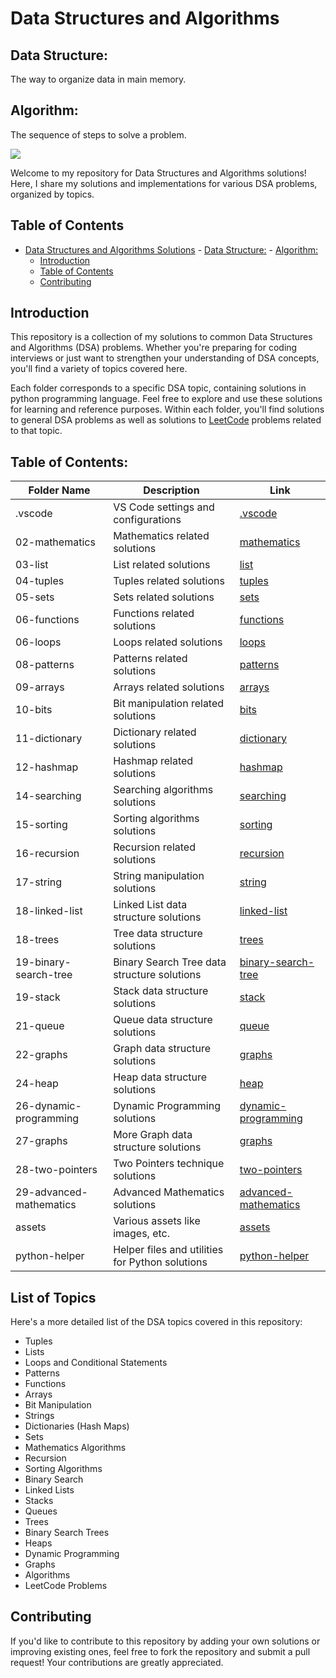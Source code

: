 # Data Structures and Algorithms

## Data Structure:

The way to organize data in main memory.

## Algorithm:

The sequence of steps to solve a problem.

<!-- <img src="./assets/large.svg"> -->
<img src="./assets/color.svg">

Welcome to my repository for Data Structures and Algorithms solutions! Here, I share my solutions and implementations for various DSA problems, organized by topics.

## Table of Contents

- [Data Structures and Algorithms Solutions](#data-structures-and-algorithms-solutions) - [Data Structure:](#data-structure) - [Algorithm:](#algorithm)
  - [Introduction](#introduction)
  - [Table of Contents](#table-of-contents)
  - [Contributing](#contributing)

## Introduction

This repository is a collection of my solutions to common Data Structures and Algorithms (DSA) problems. Whether you're preparing for coding interviews or just want to strengthen your understanding of DSA concepts, you'll find a variety of topics covered here.

Each folder corresponds to a specific DSA topic, containing solutions in python programming language. Feel free to explore and use these solutions for learning and reference purposes.
Within each folder, you'll find solutions to general DSA problems as well as solutions to <a href="https://leetcode.com/problemset/?difficulty=EASY&page=1&topicSlugs=array">LeetCode</a> problems related to that topic.

## Table of Contents:

| Folder Name             | Description                                     | Link                                                          |
| ----------------------- | ----------------------------------------------- | ------------------------------------------------------------- |
| .vscode                 | VS Code settings and configurations             | <a href=./.vscode/> .vscode </a>                              |
| 02-mathematics          | Mathematics related solutions                   | <a href=./02-mathematics/> mathematics </a>                   |
| 03-list                 | List related solutions                          | <a href=./03-list/> list </a>                                 |
| 04-tuples               | Tuples related solutions                        | <a href=./04-tuples/> tuples </a>                             |
| 05-sets                 | Sets related solutions                          | <a href=./05-sets/> sets </a>                                 |
| 06-functions            | Functions related solutions                     | <a href=./06-functions/> functions </a>                       |
| 06-loops                | Loops related solutions                         | <a href=./06-loops/> loops </a>                               |
| 08-patterns             | Patterns related solutions                      | <a href=./08-patterns/> patterns </a>                         |
| 09-arrays               | Arrays related solutions                        | <a href=./09-arrays/> arrays </a>                             |
| 10-bits                 | Bit manipulation related solutions              | <a href=./10-bits/> bits </a>                                 |
| 11-dictionary           | Dictionary related solutions                    | <a href=./11-dictionary/> dictionary </a>                     |
| 12-hashmap              | Hashmap related solutions                       | <a href=./12-hashmap/> hashmap </a>                           |
| 14-searching            | Searching algorithms solutions                  | <a href=./14-searching/> searching </a>                       |
| 15-sorting              | Sorting algorithms solutions                    | <a href=./15-sorting/> sorting </a>                           |
| 16-recursion            | Recursion related solutions                     | <a href=./16-recursion/> recursion </a>                       |
| 17-string               | String manipulation solutions                   | <a href=./17-string/> string </a>                             |
| 18-linked-list          | Linked List data structure solutions            | <a href=./18-linked-list/> linked-list </a>                   |
| 18-trees                | Tree data structure solutions                   | <a href=./18-trees/> trees </a>                               |
| 19-binary-search-tree   | Binary Search Tree data structure solutions     | <a href=./19-binary-search-tree/> binary-search-tree </a>     |
| 19-stack                | Stack data structure solutions                  | <a href=./19-stack/> stack </a>                               |
| 21-queue                | Queue data structure solutions                  | <a href=./21-queue/> queue </a>                               |
| 22-graphs               | Graph data structure solutions                  | <a href=./22-graphs/> graphs </a>                             |
| 24-heap                 | Heap data structure solutions                   | <a href=./24-heap/> heap </a>                                 |
| 26-dynamic-programming  | Dynamic Programming solutions                   | <a href=./26-dynamic-programming/> dynamic-programming </a>   |
| 27-graphs               | More Graph data structure solutions             | <a href=./27-graphs/> graphs </a>                             |
| 28-two-pointers         | Two Pointers technique solutions                | <a href=./28-two-pointers/> two-pointers </a>                 |
| 29-advanced-mathematics | Advanced Mathematics solutions                  | <a href=./29-advanced-mathematics/> advanced-mathematics </a> |
| assets                  | Various assets like images, etc.                | <a href=./assets/> assets </a>                                |
| python-helper           | Helper files and utilities for Python solutions | <a href=./python-helper/> python-helper </a>                  |

## List of Topics

Here's a more detailed list of the DSA topics covered in this repository:

- Tuples
- Lists
- Loops and Conditional Statements
- Patterns
- Functions
- Arrays
- Bit Manipulation
- Strings
- Dictionaries (Hash Maps)
- Sets
- Mathematics Algorithms
- Recursion
- Sorting Algorithms
- Binary Search
- Linked Lists
- Stacks
- Queues
- Trees
- Binary Search Trees
- Heaps
- Dynamic Programming
- Graphs
- Algorithms
- LeetCode Problems

## Contributing

If you'd like to contribute to this repository by adding your own solutions or improving existing ones, feel free to fork the repository and submit a pull request! Your contributions are greatly appreciated.
